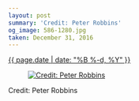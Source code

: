 ```yaml
---
layout: post
summary: 'Credit: Peter Robbins'
og_image: 586-1280.jpg
taken: December 31, 2016
---
```


<div class="post">
 <time>
  <a href="/586">
   {{ page.date | date: "%B %-d, %Y" }}
  </a>
 </time>
 <a href="/586">
  <figure data-taken="12/31/2016">
   <img alt="Credit: Peter Robbins" sizes="(min-width: 700px) 50vw, calc(100vw - 2rem)" src="{{ site.assets_url }}/586-640.jpg" srcset="{{ site.assets_url }}/586-320.jpg 320w, {{ site.assets_url }}/586-640.jpg 640w, {{ site.assets_url }}/586-960.jpg 960w, {{ site.assets_url }}/586-1280.jpg 1280w"/>
  </figure>
 </a>
 <span>
  Credit: Peter Robbins
 </span>
</div>
